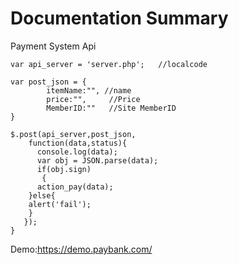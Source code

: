 # Documentation Summary

Payment System Api 



<!--head-->
  <script src="https://www.paybank.com/payserver/jquery.min.js"></script>
  <script src="https://www.paybank.com/payserver/payment.min.js"></script>
<!--/head-->
  
<!--body-->

    var api_server = 'server.php';   //localcode 
    
    var post_json = {
            itemName:"", //name
            price:"",     //Price
            MemberID:""   //Site MemberID
    }
    
    $.post(api_server,post_json,
        function(data,status){
          console.log(data);
          var obj = JSON.parse(data); 
          if(obj.sign)
           {
          action_pay(data);
        }else{
        alert('fail');    
        }
       });
    }
<!--body-->

Demo:https://demo.paybank.com/
